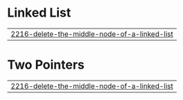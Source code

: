 # Linked List
|  |
| ------- |
| [2216-delete-the-middle-node-of-a-linked-list](https://github.com/Niraj1608/Leetcode-Practise/tree/master/2216-delete-the-middle-node-of-a-linked-list) |


# Two Pointers
|  |
| ------- |
| [2216-delete-the-middle-node-of-a-linked-list](https://github.com/Niraj1608/Leetcode-Practise/tree/master/2216-delete-the-middle-node-of-a-linked-list) |